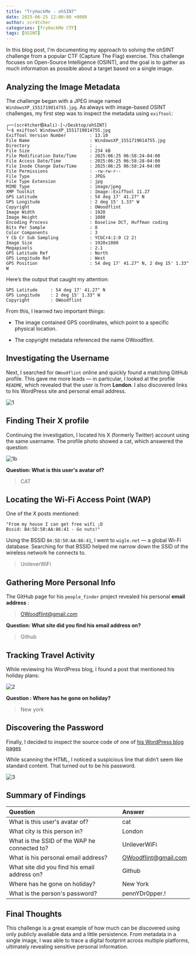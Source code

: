 ```yaml
---
title: "TryHackMe - ohSINT"
date: 2025-06-25 12:00:00 +0000
author: scr4tcher
categories: [TryHackMe CTF]
tags: [OSINT]
--- 
```


In this blog post, I'm documenting my approach to solving the ohSINT challenge from a popular CTF (Capture The Flag) exercise. 
This challenge focuses on Open-Source Intelligence (OSINT), and the goal is to gather as much information as possible about a target based on a single image.

## Analyzing the Image Metadata

The challenge began with a JPEG image named `WindowsXP_1551719014755.jpg`. As always with image-based OSINT challenges, my first step was to inspect the metadata using `exiftool`:

```
┌──(scr4tcher㉿kali)-[~/Desktop/ohSINT]
└─$ exiftool WindowsXP_1551719014755.jpg 
ExifTool Version Number         : 13.10
File Name                       : WindowsXP_1551719014755.jpg
Directory                       : .
File Size                       : 234 kB
File Modification Date/Time     : 2025:06:25 06:58:24-04:00
File Access Date/Time           : 2025:06:25 06:58:28-04:00
File Inode Change Date/Time     : 2025:06:25 06:58:24-04:00
File Permissions                : -rw-rw-r--
File Type                       : JPEG
File Type Extension             : jpg
MIME Type                       : image/jpeg
XMP Toolkit                     : Image::ExifTool 11.27
GPS Latitude                    : 54 deg 17' 41.27" N
GPS Longitude                   : 2 deg 15' 1.33" W
Copyright                       : OWoodflint
Image Width                     : 1920
Image Height                    : 1080
Encoding Process                : Baseline DCT, Huffman coding
Bits Per Sample                 : 8
Color Components                : 3
Y Cb Cr Sub Sampling            : YCbCr4:2:0 (2 2)
Image Size                      : 1920x1080
Megapixels                      : 2.1
GPS Latitude Ref                : North
GPS Longitude Ref               : West
GPS Position                    : 54 deg 17' 41.27" N, 2 deg 15' 1.33" W
```

Here’s the output that caught my attention:
```
GPS Latitude     : 54 deg 17' 41.27" N
GPS Longitude    : 2 deg 15' 1.33" W
Copyright        : OWoodflint
```

From this, I learned two important things:

- The image contained GPS coordinates, which point to a specific physical location.

- The copyright metadata referenced the name OWoodflint.


## Investigating the Username

Next, I searched for `OWoodflint` online and quickly found a matching GitHub profile. 
This gave me more leads — in particular, I looked at the profile `README`, which revealed that the user is from **London**. 
I also discovered links to his WordPress site and personal email address.

![1](/images/ohsint/1.jpg)

## Finding Their X profile

Continuing the investigation, I located his X (formerly Twitter) account using the same username.
The profile photo showed a cat, which answered the question:

![1b](/images/ohsint/1b.jpg)

**Question:  What is this user's avatar of?**

> CAT 


## Locating the Wi-Fi Access Point (WAP)

One of the X posts mentioned:

```
"From my house I can get free wifi ;D
Bssid: B4:5D:50:AA:86:41 - Go nuts!"
```

Using the BSSID `B4:5D:50:AA:86:41`, I went to `wigle.net` — a global Wi-Fi database. 
Searching for that BSSID helped me narrow down the SSID of the wireless network he connects to.

> UnileverWiFi


## Gathering More Personal Info

The GitHub page for his `people_finder` project revealed his personal **email address** : 
> OWoodflint@gmail.com

**Question: What site did you find his email address on?**
> Github


## Tracking Travel Activity

While reviewing his WordPress blog, I found a post that mentioned his holiday plans:

![2](/images/ohsint/2.jpg)

**Question : Where has he gone on holiday?**

> New york


## Discovering the Password

Finally, I decided to inspect the source code of one of [his WordPress blog pages](https://oliverwoodflint.wordpress.com/category/uncategorised/)


While scanning the HTML, I noticed a suspicious line that didn’t seem like standard content. That turned out to be his password.

![3](/images/ohsint/3.jpg)

## Summary of Findings

|Question                                           | 	Answer            | 
| :---------------------------                      | :---------------    |
| What is this user's avatar of?                    | cat                 |
| What city is this person in?                      | London              |
| What is the SSID of the WAP he connected to?      | UnileverWiFi        |
| What is his personal email address?               | OWoodflint@gmail.com|
| What site did you find his email address on?      | Github              |
| Where has he gone on holiday?                     | New York            |
| What is the person's password?                    | pennYDr0pper.!      |


## Final Thoughts

This challenge is a great example of how much can be discovered using only publicly available data and a little persistence. From metadata in a single image, I was able to trace a digital footprint across multiple platforms, ultimately revealing sensitive personal information.